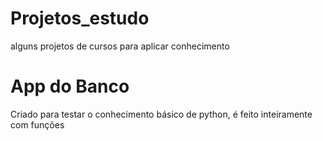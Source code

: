 # Projetos_estudo
alguns projetos de cursos para aplicar conhecimento 

# App do Banco
Criado para testar o conhecimento básico de python, é feito inteiramente com funções
